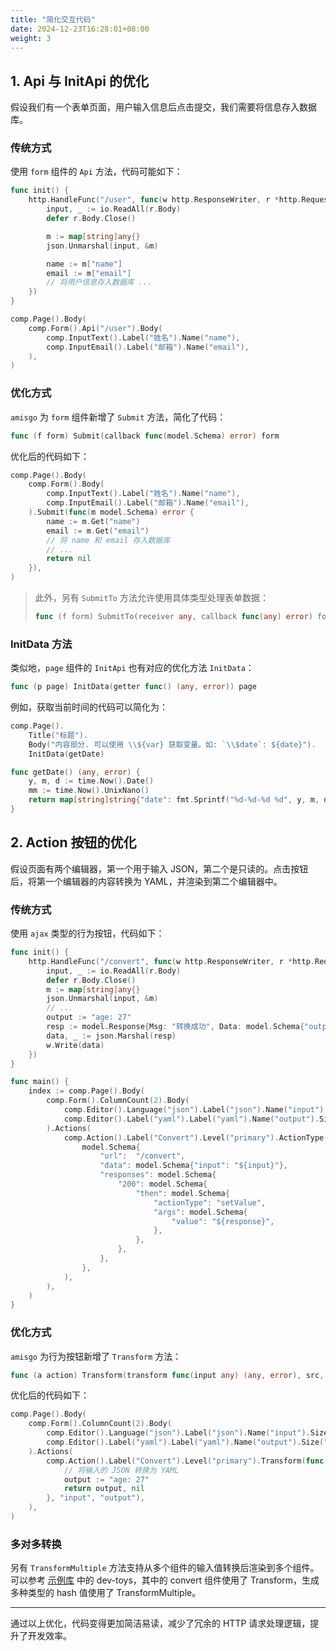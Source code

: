 ```yaml
---
title: "简化交互代码"
date: 2024-12-23T16:28:01+08:00
weight: 3
---
```


## 1. Api 与 InitApi 的优化

假设我们有一个表单页面，用户输入信息后点击提交，我们需要将信息存入数据库。

### 传统方式

使用 `form` 组件的 `Api` 方法，代码可能如下：

```go
func init() {
    http.HandleFunc("/user", func(w http.ResponseWriter, r *http.Request) {
        input, _ := io.ReadAll(r.Body)
        defer r.Body.Close()

        m := map[string]any{}
        json.Unmarshal(input, &m)

        name := m["name"]
        email := m["email"]
        // 将用户信息存入数据库 ...
    })
}

comp.Page().Body(
    comp.Form().Api("/user").Body(
        comp.InputText().Label("姓名").Name("name"),
        comp.InputEmail().Label("邮箱").Name("email"),
    ),
)
```

### 优化方式

`amisgo` 为 `form` 组件新增了 `Submit` 方法，简化了代码：

```go
func (f form) Submit(callback func(model.Schema) error) form
```

优化后的代码如下：

```go
comp.Page().Body(
    comp.Form().Body(
        comp.InputText().Label("姓名").Name("name"),
        comp.InputEmail().Label("邮箱").Name("email"),
    ).Submit(func(m model.Schema) error {
        name := m.Get("name")
        email := m.Get("email")
        // 将 name 和 email 存入数据库
        // ...
        return nil
    }),
)
```

> 此外，另有 `SubmitTo` 方法允许使用具体类型处理表单数据：
>
> ```go
> func (f form) SubmitTo(receiver any, callback func(any) error) form
> ```

### InitData 方法

类似地，`page` 组件的 `InitApi` 也有对应的优化方法 `InitData`：

```go
func (p page) InitData(getter func() (any, error)) page
```

例如，获取当前时间的代码可以简化为：

```go
comp.Page().
    Title("标题").
    Body("内容部分. 可以使用 \\${var} 获取变量。如: `\\$date`: ${date}").
    InitData(getDate)

func getDate() (any, error) {
    y, m, d := time.Now().Date()
    mm := time.Now().UnixNano()
    return map[string]string{"date": fmt.Sprintf("%d-%d-%d %d", y, m, d, mm)}, nil
}
```

## 2. Action 按钮的优化

假设页面有两个编辑器，第一个用于输入 JSON，第二个是只读的。点击按钮后，将第一个编辑器的内容转换为 YAML，并渲染到第二个编辑器中。

### 传统方式

使用 `ajax` 类型的行为按钮，代码如下：

```go
func init() {
    http.HandleFunc("/convert", func(w http.ResponseWriter, r *http.Request) {
        input, _ := io.ReadAll(r.Body)
        defer r.Body.Close()
        m := map[string]any{}
        json.Unmarshal(input, &m)
        // ...
        output := "age: 27"
        resp := model.Response{Msg: "转换成功", Data: model.Schema{"output": output}} // 这里的 key 值必须是第二个编辑器的 name
        data, _ := json.Marshal(resp)
        w.Write(data)
    })
}

func main() {
    index := comp.Page().Body(
        comp.Form().ColumnCount(2).Body(
            comp.Editor().Language("json").Label("json").Name("input").Size("xxl"),
            comp.Editor().Label("yaml").Label("yaml").Name("output").Size("xxl").ReadOnly(true),
        ).Actions(
            comp.Action().Label("Convert").Level("primary").ActionType("ajax").Api(
                model.Schema{
                    "url":  "/convert",
                    "data": model.Schema{"input": "${input}"},
                    "responses": model.Schema{
                        "200": model.Schema{
                            "then": model.Schema{
                                "actionType": "setValue",
                                "args": model.Schema{
                                    "value": "${response}",
                                },
                            },
                        },
                    },
                },
            ),
        ),
    )
}
```

### 优化方式

`amisgo` 为行为按钮新增了 `Transform` 方法：

```go
func (a action) Transform(transform func(input any) (any, error), src, dst string) action
```

优化后的代码如下：

```go
comp.Page().Body(
    comp.Form().ColumnCount(2).Body(
        comp.Editor().Language("json").Label("json").Name("input").Size("xxl"),
        comp.Editor().Label("yaml").Label("yaml").Name("output").Size("xxl").ReadOnly(true),
    ).Actions(
        comp.Action().Label("Convert").Level("primary").Transform(func(input any) (any, error) {
            // 将输入的 JSON 转换为 YAML
            output := "age: 27"
            return output, nil
        }, "input", "output"),
    ),
)
```

### 多对多转换

另有 `TransformMultiple` 方法支持从多个组件的输入值转换后渲染到多个组件。可以参考 [示例库](https://github.com/zrcoder/amisgo-examples) 中的 dev-toys，其中的 convert 组件使用了 Transform，生成多种类型的 hash 值使用了 TransformMultiple。

---

通过以上优化，代码变得更加简洁易读，减少了冗余的 HTTP 请求处理逻辑，提升了开发效率。
